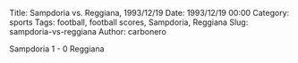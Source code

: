Title: Sampdoria vs. Reggiana, 1993/12/19
Date: 1993/12/19 00:00
Category: sports
Tags: football, football scores, Sampdoria, Reggiana
Slug: sampdoria-vs-reggiana
Author: carbonero


Sampdoria 1 - 0 Reggiana
